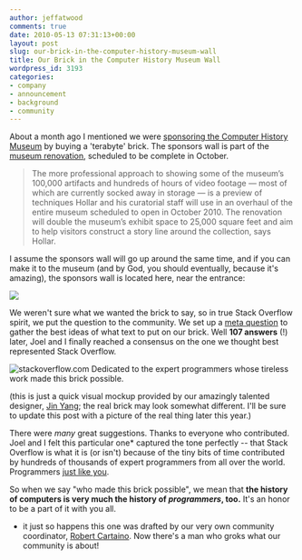```yaml
---
author: jeffatwood
comments: true
date: 2010-05-13 07:31:13+00:00
layout: post
slug: our-brick-in-the-computer-history-museum-wall
title: Our Brick in the Computer History Museum Wall
wordpress_id: 3193
categories:
- company
- announcement
- background
- community
---
```



About a month ago I mentioned we were [sponsoring the Computer History Museum](http://blog.stackoverflow.com/2010/04/just-another-brick-in-the-computer-history-wall/) by buying a 'terabyte' brick. The sponsors wall is part of the [museum renovation](http://www.businessweek.com/technology/content/jun2009/tc20090630_165557.htm), scheduled to be complete in October.





<blockquote>
The more professional approach to showing some of the museum’s 100,000 artifacts and hundreds of hours of video footage — most of which are currently socked away in storage — is a preview of techniques Hollar and his curatorial staff will use in an overhaul of the entire museum scheduled to open in October 2010. The renovation will double the museum’s exhibit space to 25,000 square feet and aim to help visitors construct a story line around the collection, says Hollar.
</blockquote>





I assume the sponsors wall will go up around the same time, and if you can make it to the museum (and by God, you should eventually, because it's amazing), the sponsors wall is located here, near the entrance:



![](http://blog.stackoverflow.com/wp-content/uploads/computer-history-museum-map-wall.png)



We weren't sure what we wanted the brick to say, so in true Stack Overflow spirit, we put the question to the community. We set up a [meta question](http://meta.stackoverflow.com/questions/46920/a-stack-overflow-brick-in-the-computer-history-museum-wall) to gather the best ideas of what text to put on our brick. Well **107 answers** (!) later, Joel and I finally reached a consensus on the one we thought best represented Stack Overflow.



![stackoverflow.com Dedicated to the expert programmers whose tireless work made this brick possible.](http://blog.stackoverflow.com/wp-content/uploads/so-brick-crop1.jpg)



(this is just a quick visual mockup provided by our amazingly talented designer, [Jin Yang](http://www.8164.org/); the real brick may look somewhat different. I'll be sure to update this post with a picture of the real thing later this year.)



There were _many_ great suggestions. Thanks to everyone who contributed. Joel and I felt this particular one* captured the tone perfectly -- that Stack Overflow is what it is (or isn't) because of the tiny bits of time contributed by hundreds of thousands of expert programmers from all over the world. Programmers [just like you](http://blog.stackoverflow.com/2008/11/stack-overflow-is-you/).



So when we say "who made this brick possible", we mean that **the history of computers is very much the history of _programmers_, too.** It's an honor to be a part of it with you all.



* it just so happens this one was drafted by our very own community coordinator, [Robert Cartaino](http://blog.stackoverflow.com/2010/04/welcome-stack-overflow-valued-associate-00005/). Now there's a man who groks what our community is about!

